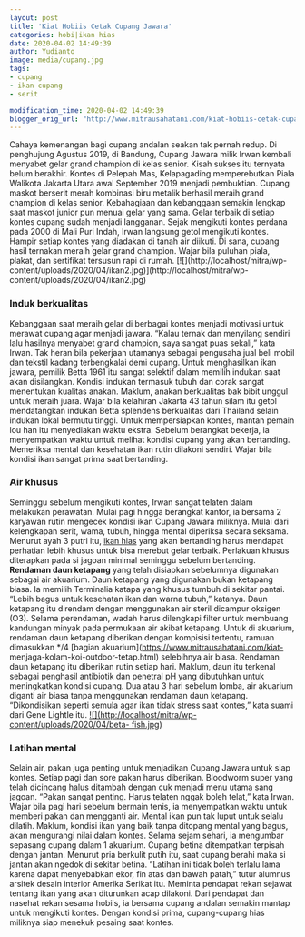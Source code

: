 ```yaml
---
layout: post
title: 'Kiat Hobiis Cetak Cupang Jawara'
categories: hobi|ikan hias
date: 2020-04-02 14:49:39
author: Yudianto
image: media/cupang.jpg
tags:
- cupang
- ikan cupang
- serit

modification_time: 2020-04-02 14:49:39
blogger_orig_url: "http://www.mitrausahatani.com/kiat-hobiis-cetak-cupang-jawara.html"
---
```


Cahaya kemenangan bagi cupang andalan seakan tak pernah redup. Di penghujung
Agustus 2019, di Bandung, Cupang Jawara milik Irwan kembali menyabet gelar
grand champion di kelas senior. Kisah sukses itu ternyata belum berakhir.
Kontes di Pelepah Mas, Kelapagading memperebutkan Piala Walikota Jakarta Utara
awal September 2019 menjadi pembuktian. Cupang maskot berserit merah kombinasi
biru metalik berhasil meraih grand champion di kelas senior. Kebahagiaan dan
kebanggaan semakin lengkap saat maskot junior pun menuai gelar yang sama.
Gelar terbaik di setiap kontes cupang sudah menjadi langganan. Sejak mengikuti
kontes perdana pada 2000 di Mali Puri Indah, Irwan langsung getol mengikuti
kontes. Hampir setiap kontes yang diadakan di tanah air diikuti. Di sana,
cupang hasil ternakan meraih gelar grand champion. Wajar bila puluhan piala,
plakat, dan sertifikat tersusun rapi di rumah. [![](http://localhost/mitra/wp-
content/uploads/2020/04/ikan2.jpg)](http://localhost/mitra/wp-
content/uploads/2020/04/ikan2.jpg)

### Induk berkualitas

Kebanggaan saat meraih gelar di berbagai kontes menjadi motivasi untuk merawat
cupang agar menjadi jawara. “Kalau ternak dan menyilang sendiri lalu hasilnya
menyabet grand champion, saya sangat puas sekali,” kata Irwan. Tak heran bila
pekerjaan utamanya sebagai pengusaha jual beli mobil dan tekstil kadang
terbengkalai demi cupang. Untuk menghasilkan ikan jawara, pemilik Betta 1961
itu sangat selektif dalam memilih indukan saat akan disilangkan. Kondisi
indukan termasuk tubuh dan corak sangat menentukan kualitas anakan. Maklum,
anakan berkualitas bak bibit unggul untuk meraih juara. Wajar bila kelahiran
Jakarta 43 tahun silam itu getol mendatangkan indukan Betta splendens
berkualitas dari Thailand selain indukan lokal bermutu tinggi. Untuk
mempersiapkan kontes, mantan pemain lou han itu menyediakan waktu ekstra.
Sebelum berangkat bekerja, ia menyempatkan waktu untuk melihat kondisi cupang
yang akan bertanding. Memeriksa mental dan kesehatan ikan rutin dilakoni
sendiri. Wajar bila kondisi ikan sangat prima saat bertanding.

### Air khusus

Seminggu sebelum mengikuti kontes, Irwan sangat telaten dalam melakukan
perawatan. Mulai pagi hingga berangkat kantor, ia bersama 2 karyawan rutin
mengecek kondisi ikan Cupang Jawara miliknya. Mulai dari kelengkapan serit,
wama, tubuh, hingga mental diperiksa secara seksama. Menurut ayah 3 putri itu,
[ikan hias](https://www.mitrausahatani.com/ikan-hias) yang akan bertanding harus
mendapat perhatian lebih khusus untuk bisa merebut gelar terbaik. Perlakuan
khusus diterapkan pada si jagoan minimal seminggu sebelum bertanding.
**Rendaman daun ketapang** yang telah disiapkan sebelumnya digunakan sebagai
air akuarium. Daun ketapang yang digunakan bukan ketapang biasa. Ia memilih
Terminalia katapa yang khusus tumbuh di sekitar pantai. “Lebih bagus untuk
kesehatan ikan dan warna tubuh,” katanya. Daun ketapang itu direndam dengan
menggunakan air steril dicampur oksigen (O3). Selama perendaman, wadah harus
dilengkapi filter untuk membuang kandungan minyak pada permukaan air akibat
ketapang. Untuk di akuarium, rendaman daun ketapang diberikan dengan kompisisi
tertentu, ramuan dimasukkan */4 [bagian akuarium](https://www.mitrausahatani.com/kiat-
menjaga-kolam-koi-outdoor-tetap.html) selebihnya air biasa. Rendaman daun
ketapang itu diberikan rutin setiap hari. Maklum, daun itu terkenal sebagai
penghasil antibiotik dan penetral pH yang dibutuhkan untuk meningkatkan
kondisi cupang. Dua atau 3 hari sebelum lomba, air akuarium diganti air biasa
tanpa menggunakan rendaman daun ketapang. “Dikondisikan seperti semula agar
ikan tidak stress saat kontes,” kata suami dari Gene Lightle itu.
[![](http://localhost/mitra/wp-content/uploads/2020/04/beta-
fish.jpg)](http://localhost/mitra/wp-content/uploads/2020/04/beta-fish.jpg)

### Latihan mental

Selain air, pakan juga penting untuk menjadikan Cupang Jawara untuk siap
kontes. Setiap pagi dan sore pakan harus diberikan. Bloodworm super yang telah
dicincang halus ditambah dengan cuk menjadi menu utama sang jagoan. “Pakan
sangat penting. Harus telaten nggak boleh telat,” kata Irwan. Wajar bila pagi
hari sebelum bermain tenis, ia menyempatkan waktu untuk memberi pakan dan
mengganti air. Mental ikan pun tak luput untuk selalu dilatih. Maklum, kondisi
ikan yang baik tanpa ditopang mental yang bagus, akan mengurangi nilai dalam
kontes. Selama sejam sehari, ia mengumbar sepasang cupang dalam 1 akuarium.
Cupang betina ditempatkan terpisah dengan jantan. Menurut pria berkulit putih
itu, saat cupang berahi maka si jantan akan ngedok di sekitar betina. “Latihan
ini tidak boleh terlalu lama karena dapat menyebabkan ekor, fin atas dan bawah
patah,” tutur alumnus arsitek desain interior Amerika Serikat itu. Meminta
pendapat rekan sejawat tentang ikan yang akan diturunkan acap dilakoni. Dari
pendapat dan nasehat rekan sesama hobiis, ia bersama cupang andalan semakin
mantap untuk mengikuti kontes. Dengan kondisi prima, cupang-cupang hias
miliknya siap menekuk pesaing saat kontes.


